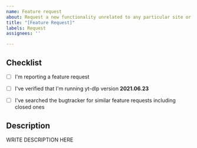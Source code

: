 ```yaml
---
name: Feature request
about: Request a new functionality unrelated to any particular site or extractor
title: "[Feature Request]"
labels: Request
assignees: ''

---
```


<!--

######################################################################
  WARNING!
  IGNORING THE FOLLOWING TEMPLATE WILL RESULT IN ISSUE CLOSED AS INCOMPLETE
######################################################################

-->


## Checklist

<!--
Carefully read and work through this check list in order to prevent the most common mistakes and misuse of yt-dlp:
- First of, make sure you are using the latest version of yt-dlp. Run `yt-dlp --version` and ensure your version is 2021.06.23. If it's not, see https://github.com/yt-dlp/yt-dlp on how to update. Issues with outdated version will be REJECTED.
- Search the bugtracker for similar feature requests: https://github.com/yt-dlp/yt-dlp. DO NOT post duplicates.
- Finally, put x into all relevant boxes like this [x] (Dont forget to delete the empty space)
-->

- [ ] I'm reporting a feature request
- [ ] I've verified that I'm running yt-dlp version **2021.06.23**
- [ ] I've searched the bugtracker for similar feature requests including closed ones


## Description

<!--
Provide an explanation of your issue in an arbitrary form. Please make sure the description is worded well enough to be understood, see https://github.com/ytdl-org/youtube-dl#is-the-description-of-the-issue-itself-sufficient. Provide any additional information, suggested solution and as much context and examples as possible.
-->

WRITE DESCRIPTION HERE
